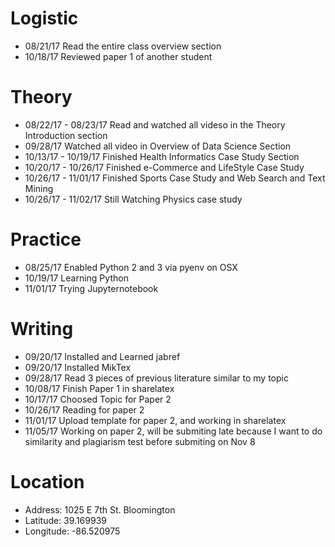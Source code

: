 # Logistic

* 08/21/17 Read the entire class overview section 
* 10/18/17 Reviewed paper 1 of another student

# Theory

* 08/22/17 - 08/23/17 Read and watched all videso in the Theory Introduction section
* 09/28/17 Watched all video in Overview of Data Science Section
* 10/13/17 - 10/19/17 Finished Health Informatics Case Study Section
* 10/20/17 - 10/26/17 Finished e-Commerce and LifeStyle Case Study
* 10/26/17 - 11/01/17 Finished Sports Case Study and Web Search and Text Mining
* 10/26/17 - 11/02/17 Still Watching Physics case study

# Practice

* 08/25/17 Enabled Python 2 and 3 via pyenv on OSX
* 10/19/17 Learning Python
* 11/01/17 Trying Jupyternotebook

# Writing

* 09/20/17 Installed and Learned jabref
* 09/20/17 Installed MikTex
* 09/28/17 Read 3 pieces of previous literature similar to my topic
* 10/08/17 Finish Paper 1 in sharelatex
* 10/17/17 Choosed Topic for Paper 2
* 10/26/17 Reading for paper 2 
* 11/01/17 Upload template for paper 2, and working in sharelatex
* 11/05/17 Working on paper 2, will be submiting late because I want to do similarity and plagiarism test before submiting on Nov 8

# Location
 
* Address: 1025 E 7th St. Bloomington
* Latitude: 39.169939
* Longitude: -86.520975
